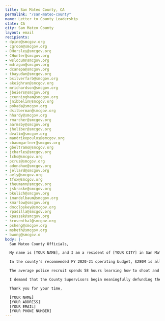 ```yaml
---
title: San Mateo County, CA
permalink: "/san-mateo-county"
name: Letter to County Leadership
state: CA
city: San Mateo County
layout: email
recipients:
- dpine@smcgov.org
- cgroom@smcgov.org
- DHorsley@smcgov.org
- CHunter@smcgov.org
- wslocum@smcgov.org
- mdragun@smcgov.org
- dcanepa@smcgov.org
- tbayudan@smcgov.org
- bsilverfarb@smcgov.org
- akeighran@smcgov.org
- mrichardson@smcgov.org
- jbeiers@smcgov.org
- ccunningham@smcgov.org
- jnibbelin@smcgov.org
- pokada@smcgov.org
- dsilberman@smcgov.org
- hhardy@smcgov.org
- rmarcher@smcgov.org
- aarmsby@smcgov.org
- jholiber@smcgov.org
- dvalim@smcgov.org
- mandrikopoulos@smcgov.org
- cbaumgartner@smcgov.org
- gbeltramo@smcgov.org
- jcharles@smcgov.org
- lcho@smcgov.org
- pcruz@smcgov.org
- adonahue@smcgov.org
- jellard@smcgov.org
- aely@smcgov.org
- tfox@smcgov.org
- theumann@smcgov.org
- jskraske@smcgov.org
- bkulich@smcgov.org
- imandelbaum@smcgov.org
- kmarlow@smcgov.org
- dmccloskey@smcgov.org
- rpadilla@smcgov.org
- kpaszek@smcgov.org
- krosenthal@smcgov.org
- psheng@smcgov.org
- msheth@smcgov.org
- bwong@smcgov.o
body: |-
  San Mateo County Officials,

  My name is [YOUR NAME], and I am a resident of [YOUR CITY] in San Mateo County. This past week, our nation and community have been gripped by protests calling for an end to racism and anti-Blackness and a complete overhaul in our approach to criminal justice in America. We are demanding that our voices be heard, and that real change be made to the way this county allocates its resources.

  In the county's recommended FY 2020-21 operating budget, $280M is allocated to the Sheriff's Office, up from $276M+ in the FY 2019-20 budget. This is despite a projected $65-100M deficit in the proposed budget from COVID-19. There is not just a need for police reform, but police defunding and abolition. The entire structure of the sheriff and police force is inherently corrupt and ineffective.

  The average police recruit spends 58 hours learning how to shoot and only 8 hours learning how to de-escalate (Source: Campaign Zero). They are not trained or equipped to react to the vast majority of crises. Phillip McHarris (doctoral candidate focusing on race), argues that we must work towards a reality in which healthcare workers and emergency response teams handle substance abuse, domestic violence, homelessness, or mental health cases. Policies to “improve the police” are not enough, as there’s no evidence that implicit bias training or community relations initiatives help with reducing the abuses of policing (The Nation). We need to reimagine public safety to prioritize alternatives to conflict rather than defaulting to violence.

  I demand that the County Supervisors begin meaningfully defunding the San Mateo County Sheriff's Office and reallocate those funds to programs proven to more effectively promote a safe and equitable community: community-based mental health services, substance abuse treatment services, affordable housing programs, and more. I demand a budget that reflects the actual needs of San Mateo County residents. Propose and vote to expand on its current efforts in healthcare, affordable housing, and restorative justice. It is your duty to represent your constituents. I am urging you to revise the San Mateo County budget for the next fiscal year.

  Thank you for your time,

  [YOUR NAME]
  [YOUR ADDRESS]
  [YOUR EMAIL]
  [YOUR PHONE NUMBER]
---
```

